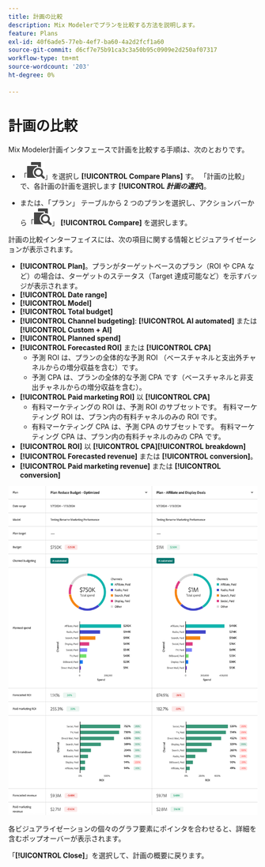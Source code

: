 ```yaml
---
title: 計画の比較
description: Mix Modelerでプランを比較する方法を説明します。
feature: Plans
exl-id: 40f6ade5-77eb-4ef7-ba60-4a2d2fcf1a60
source-git-commit: d6cf7e75b91ca3c3a50b95c0909e2d250af07317
workflow-type: tm+mt
source-wordcount: '203'
ht-degree: 0%

---
```


# 計画の比較

Mix Modeler計画インタフェースで計画を比較する手順は、次のとおりです。

* 「![&#x200B; 比較 &#x200B;](/help/assets/icons/Compare.svg)」を選択し **[!UICONTROL Compare Plans]** す。 「計画の比較」で、各計画の計画を選択します **[!UICONTROL _計画の選択_]**。

* または、「プラン」 テーブルから 2 つのプランを選択し、アクションバーから「![&#x200B; 比較 &#x200B;](/help/assets/icons/Compare.svg)」 **[!UICONTROL Compare]** を選択します。

計画の比較インターフェイスには、次の項目に関する情報とビジュアライゼーションが表示されます。

* **[!UICONTROL Plan]**。プランがターゲットベースのプラン（ROI や CPA など）の場合は、ターゲットのステータス（Target 達成可能など）を示すバッジが表示されます。
* **[!UICONTROL Date range]**
* **[!UICONTROL Model]**
* **[!UICONTROL Total budget]**
* **[!UICONTROL Channel budgeting]**: **[!UICONTROL AI automated]** または **[!UICONTROL Custom + AI]**
* **[!UICONTROL Planned spend]**
* **[!UICONTROL Forecasted ROI]** または **[!UICONTROL CPA]**
   * 予測 ROI は、プランの全体的な予測 ROI （ベースチャネルと支出外チャネルからの増分収益を含む）です。
   * 予測 CPA は、プランの全体的な予測 CPA です（ベースチャネルと非支出チャネルからの増分収益を含む）。
* **[!UICONTROL Paid marketing ROI]** 以 **[!UICONTROL CPA]**
   * 有料マーケティングの ROI は、予測 ROI のサブセットです。 有料マーケティング ROI は、プラン内の有料チャネルのみの ROI です。
   * 有料マーケティング CPA は、予測 CPA のサブセットです。 有料マーケティング CPA は、プラン内の有料チャネルのみの CPA です。
* **[!UICONTROL ROI]** 以 **[!UICONTROL CPA]**&#x200B;**[!UICONTROL breakdown]**
* **[!UICONTROL Forecasted revenue]** または **[!UICONTROL conversion]**。
* **[!UICONTROL Paid marketing revenue]** または **[!UICONTROL conversion]**



![&#x200B; 計画の比較 &#x200B;](/help/assets/compare-plans.png)

各ビジュアライゼーションの個々のグラフ要素にポインタを合わせると、詳細を含むポップオーバーが表示されます。

「**[!UICONTROL Close]**」を選択して、計画の概要に戻ります。
